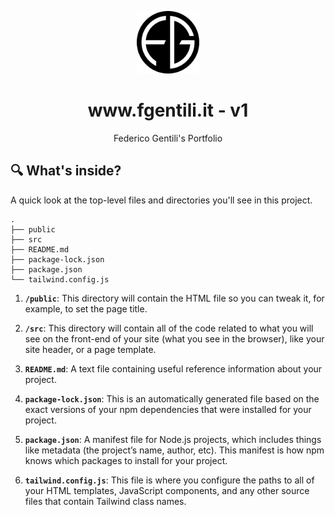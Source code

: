 <p align="center">
  <img alt="FG logo" src="https://raw.githubusercontent.com/GentilOfficial/My-Portfolio/main/public/android-chrome-512x512.png" width="100" />
</p>
<h1 align="center">
  www.fgentili.it - v1
</h1>
<p align="center">
  Federico Gentili's Portfolio
</p>

## 🔍 What's inside?

A quick look at the top-level files and directories you'll see in this project.

    .
    ├── public
    ├── src
    ├── README.md
    ├── package-lock.json
    ├── package.json
    └── tailwind.config.js

1.  **`/public`**: This directory will contain the HTML file so you can tweak it, for example, to set the page title.

2.  **`/src`**: This directory will contain all of the code related to what you will see on the front-end of your site (what you see in the browser), like your site header, or a page template.

3. **`README.md`**: A text file containing useful reference information about your project.

4. **`package-lock.json`**: This is an automatically generated file based on the exact versions of your npm dependencies that were installed for your project.

5. **`package.json`**: A manifest file for Node.js projects, which includes things like metadata (the project’s name, author, etc). This manifest is how npm knows which packages to install for your project.

6.  **`tailwind.config.js`**: This file is where you configure the paths to all of your HTML templates, JavaScript components, and any other source files that contain Tailwind class names.
